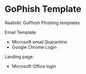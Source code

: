 # GoPhish Template

Realistic GoPhish Phishing templates

Email Template:
- Microsoft email Quarantine
- Google Chrome Login 

Landing page:
- Microsoft Office login

